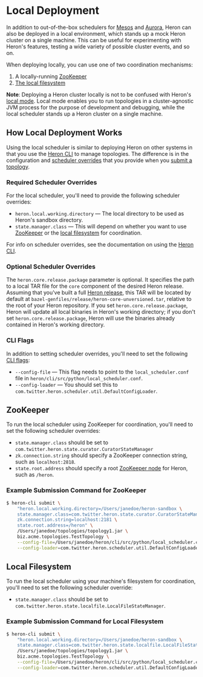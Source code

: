 # Local Deployment

In addition to out-of-the-box schedulers for [Mesos](mesos.html) and
[Aurora](aurora.html), Heron can also be deployed in a local environment, which
stands up a mock Heron cluster on a single machine. This can be useful for
experimenting with Heron's features, testing a wide variety of possible cluster
events, and so on.

When deploying locally, you can use one of two coordination mechanisms:

1. A locally-running [ZooKeeper](#zookeeper)
2. [The local filesystem](#local-filesystem)

**Note**: Deploying a Heron cluster locally is not to be confused with Heron's
[local mode](../developers/java/local-mode.html). Local mode enables you to run
topologies in a cluster-agnostic JVM process for the purpose of development and
debugging, while the local scheduler stands up a Heron cluster on a single
machine.

## How Local Deployment Works

Using the local scheduler is similar to deploying Heron on other systems in
that you use the [Heron CLI](../heron-cli.html) to manage topologies. The
difference is in the configuration and [scheduler
overrides](../heron-cli.html#submitting-a-topology) that you provide when
you [submit a topology](../heron-cli.html#submitting-a-topology).

### Required Scheduler Overrides

For the local scheduler, you'll need to provide the following scheduler
overrides:

* `heron.local.working.directory` &mdash; The local directory to be used as
  Heron's sandbox directory.
* `state.manager.class` &mdash; This will depend on whether you want to use
  [ZooKeeper](#zookeeper) or the [local filesystem](#local-filesystem) for
  coordination.

For info on scheduler overrides, see the documentation on using the [Heron
CLI](../heron-cli.html).

### Optional Scheduler Overrides

The `heron.core.release.package` parameter is optional. It specifies the path to
a local TAR file for the `core` component of the desired Heron release. Assuming
that you've built a full [Heron release](../compiling.html), this TAR will be
located by default at `bazel-genfiles/release/heron-core-unversioned.tar`,
relative to the root of your Heron repository. If you set
`heron.core.release.package`, Heron will update all local binaries in Heron's
working directory; if you don't set `heron.core.release.package`, Heron will use
the binaries already contained in Heron's working directory.

### CLI Flags

In addition to setting scheduler overrides, you'll need to set the following
[CLI flags](../heron-cli.html):

* `--config-file` &mdash; This flag needs to point to the `local_scheduler.conf`
  file in `heron/cli/src/python/local_scheduler.conf`.
* `--config-loader` &mdash; You should set this to
  `com.twitter.heron.scheduler.util.DefaultConfigLoader`.

## ZooKeeper

To run the local scheduler using ZooKeeper for coordination, you'll need to set
the following scheduler overrides:

* `state.manager.class` should be set to
  `com.twitter.heron.state.curator.CuratorStateManager`
* `zk.connection.string` should specify a ZooKeeper connection string, such as
  `localhost:2818`.
* `state.root.address` should specify a root
  [ZooKeeper node](https://zookeeper.apache.org/doc/trunk/zookeeperOver.html#Nodes+and+ephemeral+nodes)
  for Heron, such as `/heron`.

### Example Submission Command for ZooKeeper

```bash
$ heron-cli submit \
    "heron.local.working.directory=/Users/janedoe/heron-sandbox \
    state.manager.class=com.twitter.heron.state.curator.CuratorStateManager \
    zk.connection.string=localhost:2181 \
    state.root.address=/heron" \
    /Users/janedoe/topologies/topology1.jar \
    biz.acme.topologies.TestTopology \
    --config-file=/Users/janedoe/heron/cli/src/python/local_scheduler.conf \
    --config-loader=com.twitter.heron.scheduler.util.DefaultConfigLoader     
```

## Local Filesystem

To run the local scheduler using your machine's filesystem for coordination,
you'll need to set the following scheduler override:

* `state.manager.class` should be set to
  `com.twitter.heron.state.localfile.LocalFileStateManager`.

### Example Submission Command for Local Filesystem

```bash
$ heron-cli submit \
    "heron.local.working.directory=/Users/janedoe/heron-sandbox \
    state.manager.class=com.twitter.heron.state.localfile.LocalFileStateManager" \
    /Users/janedoe/topologies/topology1.jar \
    biz.acme.topologies.TestTopology \
    --config-file=/Users/janedoe/heron/cli/src/python/local_scheduler.conf \
    --config-loader=com.twitter.heron.scheduler.util.DefaultConfigLoader    
```
